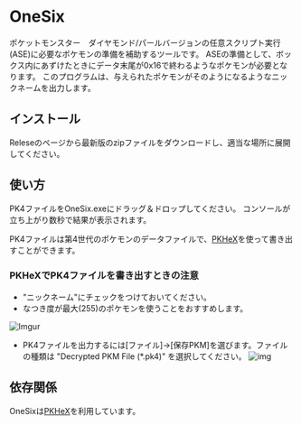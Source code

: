 # OneSix
ポケットモンスター　ダイヤモンド/パールバージョンの任意スクリプト実行(ASE)に必要なポケモンの準備を補助するツールです。
ASEの準備として、ボックス内にあずけたときにデータ末尾が0x16で終わるようなポケモンが必要となります。
このプログラムは、与えられたポケモンがそのようになるようなニックネームを出力します。

## インストール
Releseのページから最新版のzipファイルをダウンロードし、適当な場所に展開してください。

## 使い方
PK4ファイルをOneSix.exeにドラッグ＆ドロップしてください。
コンソールが立ち上がり数秒で結果が表示されます。

PK4ファイルは第4世代のポケモンのデータファイルで、[PKHeX](https://projectpokemon.org/home/files/file/1-pkhex/)を使って書き出すことができます。

### PKHeXでPK4ファイルを書き出すときの注意
* "ニックネーム"にチェックをつけておいてください。
* なつき度が最大(255)のポケモンを使うことをおすすめします。

![Imgur](https://i.imgur.com/gQVdjwY.png)

* PK4ファイルを出力するには[ファイル]→[保存PKM]を選びます。ファイルの種類は "Decrypted PKM File (*.pk4)" を選択してください。
![img](https://i.imgur.com/SgaomOA.png[/img)

## 依存関係
OneSixは[PKHeX](https://github.com/kwsch/PKHeX)を利用しています。